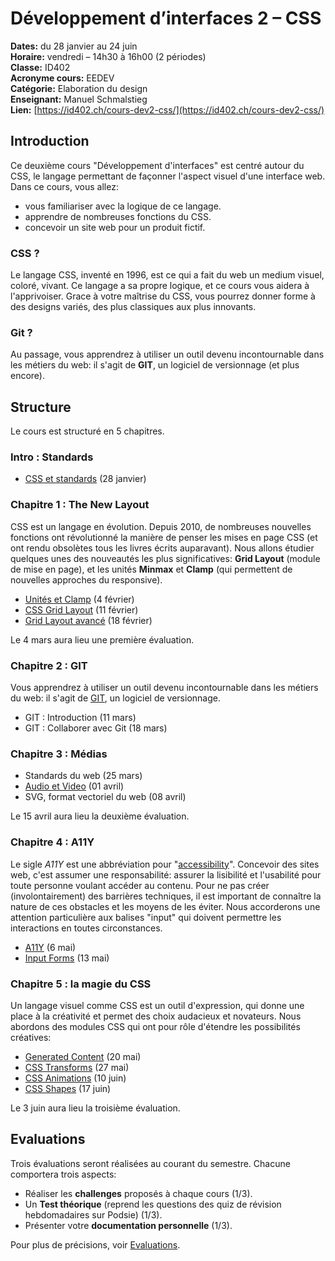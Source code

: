 # Développement d’interfaces 2 – CSS

**Dates:** du 28 janvier au 24 juin  
**Horaire:** vendredi – 14h30 à 16h00 (2 périodes)  
**Classe:** ID402  
**Acronyme cours:** EEDEV  
**Catégorie:** Elaboration du design  
**Enseignant:** Manuel Schmalstieg  
**Lien:** [https://id402.ch/cours-dev2-css/](https://id402.ch/cours-dev2-css/)

## Introduction

Ce deuxième cours "Développement d'interfaces" est centré autour du CSS, le langage permettant de façonner l'aspect visuel d'une interface web. Dans ce cours, vous allez:

- vous familiariser avec la logique de ce langage.
- apprendre de nombreuses fonctions du CSS.
- concevoir un site web pour un produit fictif.

### CSS ?

Le langage CSS, inventé en 1996, est ce qui a fait du web un medium visuel, coloré, vivant. Ce langage a sa propre logique, et ce cours vous aidera à l'apprivoiser. Grace à votre maîtrise du CSS, vous pourrez donner forme à des designs variés, des plus classiques aux plus innovants.

### Git ?

Au passage, vous apprendrez à utiliser un outil devenu incontournable dans les métiers du web: il s'agit de **GIT**, un logiciel de versionnage (et plus encore).

## Structure

Le cours est structuré en 5 chapitres.

### Intro : Standards

- [CSS et standards](standards.html) (28 janvier)


### Chapitre 1 : The New Layout

CSS est un langage en évolution. Depuis 2010, de nombreuses nouvelles fonctions ont révolutionné la manière de penser les mises en page CSS (et ont rendu obsolètes tous les livres écrits auparavant). Nous allons étudier quelques unes des nouveautés les plus significatives: **Grid Layout** (module de mise en page), et les unités **Minmax** et **Clamp** (qui permettent de nouvelles approches du responsive).

- [Unités et Clamp](clamp.html) (4 février)
- [CSS Grid Layout](grid-layout.html) (11 février)
- [Grid Layout avancé](grid-advanced.html) (18 février)

Le 4 mars aura lieu une première évaluation.

### Chapitre 2 : GIT

Vous apprendrez à utiliser un outil devenu incontournable dans les métiers du web: il s'agit de [GIT](https://cours-web.ch/git/), un logiciel de versionnage.

- GIT : Introduction (11 mars)
- GIT : Collaborer avec Git (18 mars)


### Chapitre 3 : Médias

- Standards du web (25 mars)
- [Audio et Video](audio-video.html) (01 avril)
- SVG, format vectoriel du web (08 avril)

Le 15 avril aura lieu la deuxième évaluation.

### Chapitre 4 : A11Y

Le sigle *A11Y* est une abbréviation pour "[accessibility](https://cours-web.ch/html/accessibilite.html)". Concevoir des sites web, c'est assumer une responsabilité: assurer la lisibilité et l'usabilité pour toute personne voulant accéder au contenu. Pour ne pas créer (involontairement) des barrières techniques, il est important de connaître la nature de ces obstacles et les moyens de les éviter. Nous accorderons une attention particulière aux balises "input" qui doivent permettre les interactions en toutes circonstances.

- [A11Y](a11y.html) (6 mai)
- [Input Forms](input-forms.html) (13 mai)

### Chapitre 5 : la magie du CSS

Un langage visuel comme CSS est un outil d'expression, qui donne une place à la créativité et permet des choix audacieux et novateurs. Nous abordons des modules CSS qui ont pour rôle d'étendre les possibilités créatives: 

- [Generated Content](generated-content.html) (20 mai)
- [CSS Transforms](css-transforms.html) (27 mai)
- [CSS Animations]() (10 juin)
- [CSS Shapes](css-shapes.html) (17 juin)

Le 3 juin aura lieu la troisième évaluation.

## Evaluations

Trois évaluations seront réalisées au courant du semestre. Chacune comportera trois aspects:

- Réaliser les **challenges** proposés à chaque cours (1/3).
- Un **Test théorique** (reprend les questions des quiz de révision hebdomadaires sur Podsie) (1/3).
- Présenter votre **documentation personnelle** (1/3).

Pour plus de précisions, voir [Evaluations](evaluations.html).